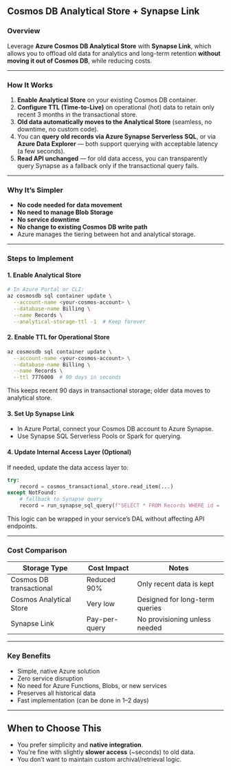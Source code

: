 ##  **Cosmos DB Analytical Store + Synapse Link**

###  Overview

Leverage **Azure Cosmos DB Analytical Store** with **Synapse Link**, which allows you to offload old data for analytics and long-term retention **without moving it out of Cosmos DB**, while reducing costs.

---

### How It Works

1. **Enable Analytical Store** on your existing Cosmos DB container.
2. **Configure TTL (Time-to-Live)** on operational (hot) data to retain only recent 3 months in the transactional store.
3. **Old data automatically moves to the Analytical Store** (seamless, no downtime, no custom code).
4. You can **query old records via Azure Synapse Serverless SQL**, or via **Azure Data Explorer** — both support querying with acceptable latency (a few seconds).
5. **Read API unchanged** — for old data access, you can transparently query Synapse as a fallback only if the transactional query fails.

---

### Why It’s Simpler

* **No code needed for data movement**
* **No need to manage Blob Storage**
* **No service downtime**
* **No change to existing Cosmos DB write path**
* Azure manages the tiering between hot and analytical storage.

---

### Steps to Implement

#### 1. **Enable Analytical Store**

```bash
# In Azure Portal or CLI:
az cosmosdb sql container update \
  --account-name <your-cosmos-account> \
  --database-name Billing \
  --name Records \
  --analytical-storage-ttl -1  # Keep forever
```

#### 2. **Enable TTL for Operational Store**

```bash
az cosmosdb sql container update \
  --account-name <your-cosmos-account> \
  --database-name Billing \
  --name Records \
  --ttl 7776000  # 90 days in seconds
```

This keeps recent 90 days in transactional storage; older data moves to analytical store.

#### 3. **Set Up Synapse Link**

* In Azure Portal, connect your Cosmos DB account to Azure Synapse.
* Use Synapse SQL Serverless Pools or Spark for querying.

#### 4. **Update Internal Access Layer (Optional)**

If needed, update the data access layer to:

```python
try:
    record = cosmos_transactional_store.read_item(...)
except NotFound:
    # fallback to Synapse query
    record = run_synapse_sql_query(f"SELECT * FROM Records WHERE id = '{record_id}'")
```

This logic can be wrapped in your service’s DAL without affecting API endpoints.

---

### Cost Comparison

| Storage Type            | Cost Impact   | Notes                          |
| ----------------------- | ------------- | ------------------------------ |
| Cosmos DB transactional | Reduced 90%   | Only recent data is kept       |
| Cosmos Analytical Store | Very low      | Designed for long-term queries |
| Synapse Link            | Pay-per-query | No provisioning unless needed  |

---

### Key Benefits

* Simple, native Azure solution
* Zero service disruption
* No need for Azure Functions, Blobs, or new services
* Preserves all historical data
* Fast implementation (can be done in 1–2 days)

---

## When to Choose This

* You prefer simplicity and **native integration**.
* You're fine with slightly **slower access** (\~seconds) to old data.
* You don’t want to maintain custom archival/retrieval logic.
